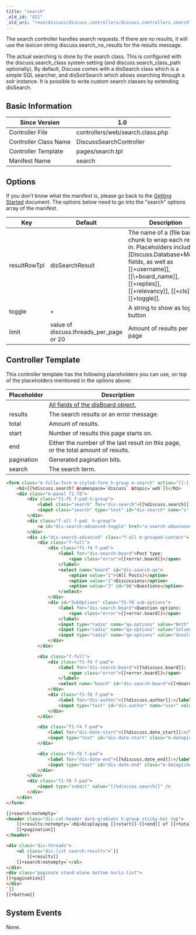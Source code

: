 ```yaml
---
title: "search"
_old_id: "821"
_old_uri: "revo/discuss/discuss.controllers/discuss.controllers.search"
---
```


The search controller handles search requests. If there are no results, it will use the lexicon string discuss.search\_no\_results for the results message.

The actual searching is done by the search class. This is configured with the discuss.search\_class system setting (and discuss.search\_class\_path optionally). By default, Discuss comes with a disSearch class which is a simple SQL searcher, and disSolrSearch which allows searching through a solr instance. It is possible to write custom search classes by extending disSearch.

## Basic Information

| Since Version         | 1.0                              |
| --------------------- | -------------------------------- |
| Controller File       | controllers/web/search.class.php |
| Controller Class Name | DiscussSearchController          |
| Controller Template   | pages/search.tpl                 |
| Manifest Name         | search                           |

## Options

If you don't know what the manifest is, please go back to the [Getting Started](/extras/discuss/discuss.getting-started "Discuss.Getting Started") document. The options below need to go into the "search" options array of the manifest.

| Key          | Default                                   | Description                                                                                                                                                                                                                                     |
| ------------ | ----------------------------------------- | ----------------------------------------------------------------------------------------------------------------------------------------------------------------------------------------------------------------------------------------------- |
| resultRowTpl | disSearchResult                           | The name of a (file based) chunk to wrap each result in. Placeholders include all \[Discuss.Database+Model\] fields, as well as \[\[+username\]\], \[\[\\+board\_name\]\], \[\[+replies\]\], \[\[+relevancy\]\], \[\[+cls\]\], \[\[+toggle\]\]. |
| toggle       | +                                         | A string to show as toggle button                                                                                                                                                                                                               |
| limit        | value of discuss.threads\_per\_page or 20 | Amount of results per page                                                                                                                                                                                                                      |

## Controller Template

This controller template has the following placeholders you can use, on top of the placeholders mentioned in the options above:

| Placeholder | Description                                                                                                                          |
| ----------- | ------------------------------------------------------------------------------------------------------------------------------------ |
|             | [All fields of the disBoard object.](http://rtfm.modx.com/display/ADDON/Discuss.Database+Model#Discuss.DatabaseModel-disBoardBoards) |
| results     | The search results or an error message.                                                                                              |
| total       | Amount of results.                                                                                                                   |
| start       | Number of results this page starts on.                                                                                               |
| end         | Either the number of the last result on this page, or the total amount of results.                                                   |
| pagination  | Generated pagination bits.                                                                                                           |
| search      | The search term.                                                                                                                     |

``` html 
<form class="m-fullw-form m-styled-form h-group m-search" action="[[~[[*id]]]]search/" method="get">
    <h1>[[%discuss.search? &namespace=`discuss` &topic=`web`]]</h1>
    <div class="m-panel f1-f8">
        <div class="f1-f5 f-pad h-group">
            <label class="search" for="dis-search">[[%discuss.search]]:</label>
            <input class="search" type="text" id="dis-search" name="s" value="[[+search]]" />
        </div>
        <div class="f-all f-pad  h-group">
            <a id="dis-search-advanced-toggle" href="a-search-adavnaced">[[%discuss.search_advanced_options]]</a>
        </div>
        <div id="dis-search-advanced" class="f-all m-grouped-content">
            <div class="f-full">
                <div class="f1-f4 f-pad">
                    <label for="dis-search-board">Post type:
                        <span class="error">[[+error.board]]</span>
                    </label>
                    <select name="board" id="dis-search-qa">
                        <option value="1">(All Posts)</option>
                        <option value="2">Discussions</option>
                        <option value="3" id="QA">Questions</option>
                    </select>
                </div>
                <div id="SubOptions" class="f5-f8 sub-options">
                    <label for="dis-search-board">Question options:
                        <span class="error">[[+error.board]]</span>
                    </label>
                    <input type="radio" name="qa-options" value="Both" checked>All Questions
                    <input type="radio" name="qa-options" value="Solved">Answered
                    <input type="radio" name="qa-options" value="Unsolved">Without Answer
                </div>
            </div>

            <div class="f-full">
                <div class="f1-f4 f-pad">
                    <label for="dis-search-board">[[%discuss.board]]:
                        <span class="error">[[+error.board]]</span>
                    </label>
                    <select name="board" id="dis-search-board">[[+boards]]</select>
                </div>
                <div class="f5-f8 f-pad">
                    <label for="dis-author">[[%discuss.author]]:</label>
                    <input type="text" id="dis-author" name="user" value="[[+user]]" class="autocomplete" data-autocomplete-action="rest/find_user" data-autocomplete-single="true" />
                </div>
            </div>

            <div class="f1-f4 f-pad">
                <label for="dis-date-start">[[%discuss.date_start]]:</label>
                <input type="text" id="dis-date-start" class="m-datepicker" name="date_start" value="[[+date_start]]"/>
            </div>

            <div class="f5-f8 f-pad">
                <label for="dis-date-end">[[%discuss.date_end]]:</label>
                <input type="text" id="dis-date-end" class="m-datepicker" name="date_end" value="[[+date_end]]"/>
            </div>
        </div>
        <div class="f1-f8 f-pad">
            <input type="submit" value="[[%discuss.search]]" />
        </div>
    </div>
</form>

[[+search:notempty=`
<header class="dis-cat-header dark-gradient h-group sticky-bar top">
    [[+results:notempty=`<h1>Displaying [[+start]]-[[+end]] of [[+total]] Results</h1>`]]
    [[+pagination]]
</header>

<div class="dis-threads">
    <ul class="dis-list search-results">`]]
        [[+results]]
    [[+search:notempty=`</ul>
</div>
<div class="paginate stand-alone bottom horiz-list">
[[+pagination]]
</div>
`]]
[[+bottom]]
```

## System Events

None.